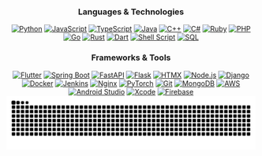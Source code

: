<div align="center">

### Languages & Technologies

[![Python](https://img.shields.io/badge/Python-3776AB?style=for-the-badge&logo=python&logoColor=white)](https://github.com/s2010?tab=repositories&q=&type=&language=python)
[![JavaScript](https://img.shields.io/badge/JavaScript-F7DF1E?style=for-the-badge&logo=javascript&logoColor=black)](https://github.com/s2010?tab=repositories&q=&type=&language=javascript)
[![TypeScript](https://img.shields.io/badge/TypeScript-007ACC?style=for-the-badge&logo=typescript&logoColor=white)](https://github.com/s2010?tab=repositories&q=&type=&language=typescript)
[![Java](https://img.shields.io/badge/Java-ED8B00?style=for-the-badge&logo=openjdk&logoColor=white)](https://github.com/s2010?tab=repositories&q=&type=&language=java)
[![C++](https://img.shields.io/badge/C++-00599C?style=for-the-badge&logo=cplusplus&logoColor=white)](https://github.com/s2010?tab=repositories&q=&type=&language=cpp)
[![C#](https://img.shields.io/badge/C%23-239120?style=for-the-badge&logo=csharp&logoColor=white)](https://github.com/s2010?tab=repositories&q=&type=&language=csharp)
[![Ruby](https://img.shields.io/badge/Ruby-CC342D?style=for-the-badge&logo=ruby&logoColor=white)](https://github.com/s2010?tab=repositories&q=&type=&language=ruby)
[![PHP](https://img.shields.io/badge/PHP-777BB4?style=for-the-badge&logo=php&logoColor=white)](https://github.com/s2010?tab=repositories&q=&type=&language=php)
[![Go](https://img.shields.io/badge/Go-00ADD8?style=for-the-badge&logo=go&logoColor=white)](https://github.com/s2010?tab=repositories&q=&type=&language=go)
[![Rust](https://img.shields.io/badge/Rust-000000?style=for-the-badge&logo=rust&logoColor=white)](https://github.com/s2010?tab=repositories&q=&type=&language=rust)
[![Dart](https://img.shields.io/badge/Dart-0175C2?style=for-the-badge&logo=dart&logoColor=white)](https://github.com/s2010?tab=repositories&q=&type=&language=dart)
[![Shell Script](https://img.shields.io/badge/Shell-121011?style=for-the-badge&logo=gnu-bash&logoColor=white)](https://github.com/s2010?tab=repositories&q=&type=&language=shell)
[![SQL](https://img.shields.io/badge/SQL-4479A1?style=for-the-badge&logo=postgresql&logoColor=white)](https://github.com/s2010?tab=repositories)

### Frameworks & Tools

[![Flutter](https://img.shields.io/badge/Flutter-02569B?style=for-the-badge&logo=flutter&logoColor=white)](https://github.com/s2010)
[![Spring Boot](https://img.shields.io/badge/Spring_Boot-6DB33F?style=for-the-badge&logo=spring-boot&logoColor=white)](https://github.com/s2010)
[![FastAPI](https://img.shields.io/badge/FastAPI-009688?style=for-the-badge&logo=fastapi&logoColor=white)](https://github.com/s2010)
[![Flask](https://img.shields.io/badge/Flask-000000?style=for-the-badge&logo=flask&logoColor=white)](https://github.com/s2010)
[![HTMX](https://img.shields.io/badge/HTMX-3366CC?style=for-the-badge&logo=htmx&logoColor=white)](https://github.com/s2010)
[![Node.js](https://img.shields.io/badge/Node.js-339933?style=for-the-badge&logo=nodedotjs&logoColor=white)](https://github.com/s2010)
[![Django](https://img.shields.io/badge/Django-092E20?style=for-the-badge&logo=django&logoColor=white)](https://github.com/s2010)
[![Docker](https://img.shields.io/badge/Docker-2496ED?style=for-the-badge&logo=docker&logoColor=white)](https://github.com/s2010)
[![Jenkins](https://img.shields.io/badge/Jenkins-D24939?style=for-the-badge&logo=jenkins&logoColor=white)](https://github.com/s2010)
[![Nginx](https://img.shields.io/badge/Nginx-009639?style=for-the-badge&logo=nginx&logoColor=white)](https://github.com/s2010)
[![PyTorch](https://img.shields.io/badge/PyTorch-EE4C2C?style=for-the-badge&logo=pytorch&logoColor=white)](https://github.com/s2010)
[![Git](https://img.shields.io/badge/Git-F05032?style=for-the-badge&logo=git&logoColor=white)](https://github.com/s2010)
[![MongoDB](https://img.shields.io/badge/MongoDB-47A248?style=for-the-badge&logo=mongodb&logoColor=white)](https://github.com/s2010)
[![AWS](https://img.shields.io/badge/AWS-232F3E?style=for-the-badge&logo=amazon-aws&logoColor=white)](https://github.com/s2010)
[![Android Studio](https://img.shields.io/badge/Android_Studio-3DDC84?style=for-the-badge&logo=android-studio&logoColor=white)](https://github.com/s2010)
[![Xcode](https://img.shields.io/badge/Xcode-147EFB?style=for-the-badge&logo=xcode&logoColor=white)](https://github.com/s2010)
[![Firebase](https://img.shields.io/badge/Firebase-FFCA28?style=for-the-badge&logo=firebase&logoColor=black)](https://github.com/s2010)
<picture>
  <source media="(prefers-color-scheme: dark)" srcset="https://raw.githubusercontent.com/s2010/s2010/output/github-contribution-grid-snake-dark.svg" />
  <source media="(prefers-color-scheme: light)" srcset="https://raw.githubusercontent.com/s2010/s2010/output/github-contribution-grid-snake.svg" />
  <img alt="github-snake" src="https://raw.githubusercontent.com/s2010/s2010/output/github-contribution-grid-snake.svg" />
</picture>

</div>
